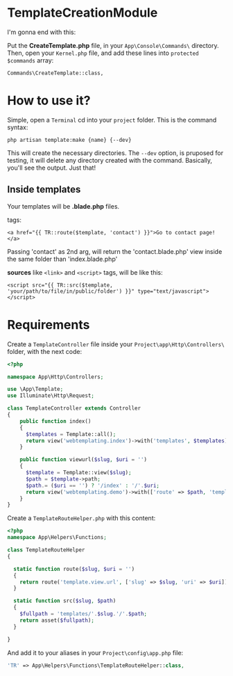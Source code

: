 # TemplateCreationModule

I'm gonna end with this:

Put the **CreateTemplate.php** file, in your `App\Console\Commands\` directory.
Then, open your `Kernel.php` file, and add these lines into `protected $commands` array:
```(php)
Commands\CreateTemplate::class,
```

# How to use it?

Simple, open a `Terminal` cd into your `project` folder.
This is the command syntax:
```(bash)
php artisan template:make {name} {--dev}
```

This will create the necessary directories. The `--dev` option, is pruposed for testing, it will delete any directory created with the command. Basically, you'll see the output. Just that!


## Inside templates

Your templates will be **.blade.php** files.

**<a>** tags:
```blade
<a href="{{ TR::route($template, 'contact') }}">Go to contact page!</a>
```
Passing 'contact' as 2nd arg, will return the 'contact.blade.php'
view inside the same folder than 'index.blade.php'

**sources** like `<link>` and `<script>` tags, will be like this:
```blade
<script src="{{ TR::src($template, 'your/path/to/file/in/public/folder') }}" type="text/javascript"></script>
```

# Requirements

Create a `TemplateController` file inside your `Project\app\Http\Controllers\` folder, with the next code:
```php
<?php

namespace App\Http\Controllers;

use \App\Template;
use Illuminate\Http\Request;

class TemplateController extends Controller
{
    public function index()
    {
      $templates = Template::all();
      return view('webtemplating.index')->with('templates', $templates);
    }

    public function viewurl($slug, $uri = '')
    {
      $template = Template::view($slug);
      $path = $template->path;
      $path.= ($uri == '') ? '/index' : '/'.$uri;
      return view('webtemplating.demo')->with(['route' => $path, 'template' => $template->slug]);
    }
}
```

Create a `TemplateRouteHelper.php` with this content:
```php
<?php
namespace App\Helpers\Functions;

class TemplateRouteHelper
{

  static function route($slug, $uri = '')
  {
    return route('template.view.url', ['slug' => $slug, 'uri' => $uri]);
  }

  static function src($slug, $path)
  {
    $fullpath = 'templates/'.$slug.'/'.$path;
    return asset($fullpath);
  }

}

```


And add it to your aliases in your `Project\config\app.php` file:
```php
'TR' => App\Helpers\Functions\TemplateRouteHelper::class,
```
